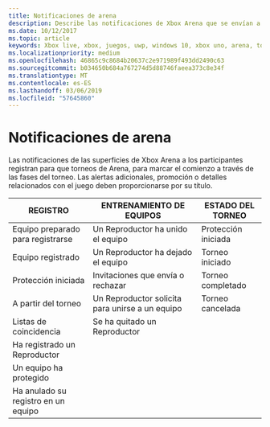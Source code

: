```yaml
---
title: Notificaciones de arena
description: Describe las notificaciones de Xbox Arena que se envían a los jugadores a ellos avanza a través de las fases del torneo.
ms.date: 10/12/2017
ms.topic: article
keywords: Xbox live, xbox, juegos, uwp, windows 10, xbox uno, arena, torneo, experiencia de usuario
ms.localizationpriority: medium
ms.openlocfilehash: 46865c9c8684b20637c2e971989f493dd2490c63
ms.sourcegitcommit: b034650b684a767274d5d88746faeea373c8e34f
ms.translationtype: MT
ms.contentlocale: es-ES
ms.lasthandoff: 03/06/2019
ms.locfileid: "57645860"
---
```

# <a name="arena-notifications"></a>Notificaciones de arena

Las notificaciones de las superficies de Xbox Arena a los participantes registran para que torneos de Arena, para marcar el comienzo a través de las fases del torneo. Las alertas adicionales, promoción o detalles relacionados con el juego deben proporcionarse por su título.

REGISTRO | ENTRENAMIENTO DE EQUIPOS | ESTADO DEL TORNEO
--- | --- | ---
Equipo preparado para registrarse | Un Reproductor ha unido el equipo | Protección iniciada
Equipo registrado | Un Reproductor ha dejado el equipo | Torneo iniciado
Protección iniciada | Invitaciones que envía o rechazar | Torneo completado
A partir del torneo | Un Reproductor solicita para unirse a un equipo | Torneo cancelada
Listas de coincidencia | Se ha quitado un Reproductor |
Ha registrado un Reproductor | |
Un equipo ha protegido | |
Ha anulado su registro en un equipo | |
